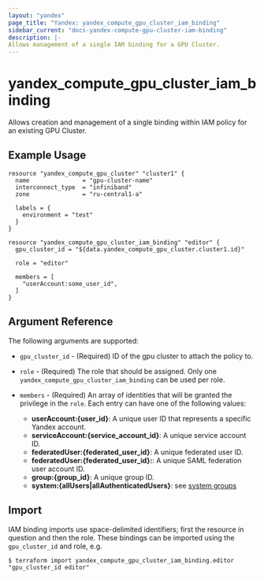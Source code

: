 ```yaml
---
layout: "yandex"
page_title: "Yandex: yandex_compute_gpu_cluster_iam_binding"
sidebar_current: "docs-yandex-compute-gpu-cluster-iam-binding"
description: |-
Allows management of a single IAM binding for a GPU Cluster.
---
```


# yandex\_compute\_gpu\_cluster\_iam\_binding

Allows creation and management of a single binding within IAM policy for
an existing GPU Cluster.

## Example Usage

```hcl
resource "yandex_compute_gpu_cluster" "cluster1" {
  name               = "gpu-cluster-name"
  interconnect_type  = "infiniband"
  zone               = "ru-central1-a"

  labels = {
    environment = "test"
  }
}

resource "yandex_compute_gpu_cluster_iam_binding" "editor" {
  gpu_cluster_id = "${data.yandex_compute_gpu_cluster.cluster1.id}"

  role = "editor"

  members = [
    "userAccount:some_user_id",
  ]
}
```

## Argument Reference

The following arguments are supported:

* `gpu_cluster_id` - (Required) ID of the gpu cluster to attach the policy to.

* `role` - (Required) The role that should be assigned. Only one
  `yandex_compute_gpu_cluster_iam_binding` can be used per role.

* `members` - (Required) An array of identities that will be granted the privilege in the `role`.
  Each entry can have one of the following values:
    * **userAccount:{user_id}**: A unique user ID that represents a specific Yandex account.
    * **serviceAccount:{service_account_id}**: A unique service account ID.
    * **federatedUser:{federated_user_id}**: A unique federated user ID.
    * **federatedUser:{federated_user_id}:**: A unique SAML federation user account ID.
    * **group:{group_id}**: A unique group ID.
    * **system:{allUsers|allAuthenticatedUsers}**: see [system groups](https://cloud.yandex.com/docs/iam/concepts/access-control/system-group)

## Import

IAM binding imports use space-delimited identifiers; first the resource in question and then the role.
These bindings can be imported using the `gpu_cluster_id` and role, e.g.

```
$ terraform import yandex_compute_gpu_cluster_iam_binding.editor "gpu_cluster_id editor"
```
